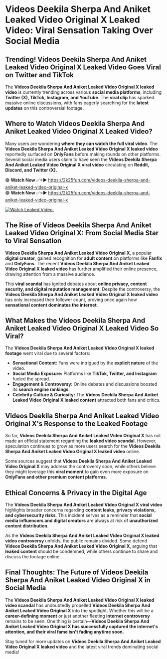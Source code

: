 # Videos Deekila Sherpa And Aniket Leaked Video Original X Leaked Video: Viral Sensation Taking Over Social Media

## **Trending! Videos Deekila Sherpa And Aniket Leaked Video Original X Leaked Video Goes Viral on Twitter and TikTok**
The **Videos Deekila Sherpa And Aniket Leaked Video Original X leaked video** is currently trending across various **social media platforms**, including **Twitter (X), TikTok, Instagram, and YouTube**. The **viral clip** has sparked massive online discussions, with fans eagerly searching for the **latest updates** on this controversial footage.

## **Where to Watch Videos Deekila Sherpa And Aniket Leaked Video Original X Leaked Video?**
Many users are wondering **where they can watch the full viral video**. The **Videos Deekila Sherpa And Aniket Leaked Video Original X leaked video** reportedly surfaced on **OnlyFans** before making rounds on other platforms. Several social media users claim to have seen the **Videos Deekila Sherpa And Aniket Leaked Video Original X viral video** circulating on **Reddit, Discord, and Twitter (X).**

🟢 **Watch Now** ✅=► https://2k25fun.com/videos-deekila-sherpa-and-aniket-leaked-video-original-x  
🟢 **Watch Now** ✅=► https://2k25fun.com/videos-deekila-sherpa-and-aniket-leaked-video-original-x  

[![Watch Leaked Video.](https://miro.medium.com/v2/resize:fit:828/format:webp/1*cilzJN44JGOrTw9NJCrNHA.gif "Watch Leaked Video")](https://2k25fun.com/videos-deekila-sherpa-and-aniket-leaked-video-original-x)

## **The Rise of Videos Deekila Sherpa And Aniket Leaked Video Original X: From Social Media Star to Viral Sensation**
**Videos Deekila Sherpa And Aniket Leaked Video Original X**, a popular **digital creator**, gained recognition for **adult content** on platforms like **Fanfix** and **OnlyFans**. The recent **Videos Deekila Sherpa And Aniket Leaked Video Original X leaked video** has further amplified their online presence, drawing attention from a massive audience.

This **viral scandal** has ignited debates about **online privacy, content security, and digital reputation management**. Despite the controversy, the **Videos Deekila Sherpa And Aniket Leaked Video Original X leaked video** has only increased their follower count, proving once again how **sensational content dominates the internet**.

## **What Makes the Videos Deekila Sherpa And Aniket Leaked Video Original X Leaked Video So Viral?**
The **Videos Deekila Sherpa And Aniket Leaked Video Original X leaked footage** went viral due to several factors:
- **Sensational Content:** Fans were intrigued by the **explicit nature** of the video.
- **Social Media Exposure:** Platforms like **TikTok, Twitter, and Instagram** fueled the spread.
- **Engagement & Controversy:** Online debates and discussions boosted its **search engine rankings**.
- **Celebrity Culture & Curiosity:** The **Videos Deekila Sherpa And Aniket Leaked Video Original X leaked content** attracted both fans and critics.

## **Videos Deekila Sherpa And Aniket Leaked Video Original X's Response to the Leaked Footage**
So far, **Videos Deekila Sherpa And Aniket Leaked Video Original X** has not made an official statement regarding the **leaked video scandal**. However, speculation continues to grow as more users search for the **Videos Deekila Sherpa And Aniket Leaked Video Original X leaked video** online.

Some sources suggest that **Videos Deekila Sherpa And Aniket Leaked Video Original X** may address the controversy soon, while others believe they might leverage this **viral moment** to gain even more exposure on **OnlyFans and other premium content platforms**.

## **Ethical Concerns & Privacy in the Digital Age**
The **Videos Deekila Sherpa And Aniket Leaked Video Original X viral video** highlights broader concerns regarding **content leaks, privacy violations, and cybersecurity risks**. This incident serves as a reminder that **social media influencers and digital creators** are always at risk of **unauthorized content distribution**.

As the **Videos Deekila Sherpa And Aniket Leaked Video Original X leaked video controversy** unfolds, the public remains divided. Some defend **Videos Deekila Sherpa And Aniket Leaked Video Original X**, arguing that **leaked content** should be condemned, while others continue to share and discuss the footage online.

## **Final Thoughts: The Future of Videos Deekila Sherpa And Aniket Leaked Video Original X in Social Media**
The **Videos Deekila Sherpa And Aniket Leaked Video Original X leaked video scandal** has undoubtedly propelled **Videos Deekila Sherpa And Aniket Leaked Video Original X** into the spotlight. Whether this will be a **career-defining moment** or just another fleeting **internet controversy** remains to be seen. One thing is certain—**Videos Deekila Sherpa And Aniket Leaked Video Original X has successfully captured the internet's attention, and their viral fame isn't fading anytime soon.**

Stay tuned for more updates on **Videos Deekila Sherpa And Aniket Leaked Video Original X leaked video** and the latest viral trends dominating social media!